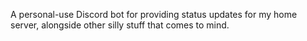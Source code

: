 A personal-use Discord bot for providing status updates for my home server, alongside other silly stuff that comes to mind.